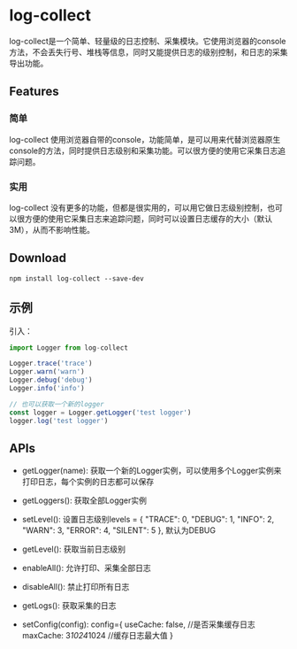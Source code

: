 # log-collect

log-collect是一个简单、轻量级的日志控制、采集模块。它使用浏览器的console方法，不会丢失行号、堆栈等信息，同时又能提供日志的级别控制，和日志的采集导出功能。

## Features

### 简单
log-collect 使用浏览器自带的console，功能简单，是可以用来代替浏览器原生console的方法，同时提供日志级别和采集功能。可以很方便的使用它采集日志追踪问题。

### 实用
log-collect 没有更多的功能，但都是很实用的，可以用它做日志级别控制，也可以很方便的使用它采集日志来追踪问题，同时可以设置日志缓存的大小（默认3M），从而不影响性能。

## Download
```shell
npm install log-collect --save-dev
```

## 示例

引入：
```javascript
import Logger from log-collect

Logger.trace('trace')
Logger.warn('warn')
Logger.debug('debug')
Logger.info('info')

// 也可以获取一个新的logger
const logger = Logger.getLogger('test logger')
logger.log('test logger')

```

## APIs

+ getLogger(name): 获取一个新的Logger实例，可以使用多个Logger实例来打印日志，每个实例的日志都可以保存

+ getLoggers(): 获取全部Logger实例

+ setLevel(): 设置日志级别levels = {
	"TRACE": 0, "DEBUG": 1, "INFO": 2, "WARN": 3,
    "ERROR": 4, "SILENT": 5
}, 默认为DEBUG

+ getLevel(): 获取当前日志级别

+ enableAll(): 允许打印、采集全部日志

+ disableAll(): 禁止打印所有日志

+ getLogs(): 获取采集的日志

+ setConfig(config): config={
	useCache: false, //是否采集缓存日志
    maxCache: 3*1024*1024 //缓存日志最大值
}




